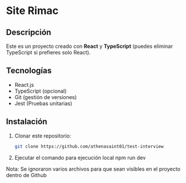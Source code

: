 # Site Rimac

## Descripción

Este es un proyecto creado con **React** y **TypeScript** (puedes eliminar TypeScript si prefieres solo React).

## Tecnologías

- React.js
- TypeScript (opcional)
- Git (gestión de versiones)
- Jest (Pruebas unitarias)

## Instalación

1. Clonar este repositorio:
   ```bash
   git clone https://github.com/athenasaint01/test-interview
   ```
2. Ejecutar el comando para ejecución local
    npm run dev

Nota:
Se ignoraron varios archivos para que sean visibles en el proyecto dentro de Github